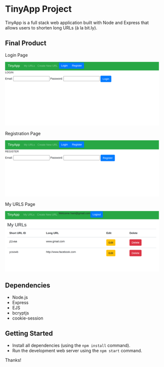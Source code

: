 # TinyApp Project

TinyApp is a full stack web application built with Node and Express that allows users to shorten long URLs (à la bit.ly).

## Final Product
Login Page

![Login page](https://github.com/hanisiddiqui/tinyapp/blob/master/docs/login.png)

Registration Page

![Registration page](https://github.com/hanisiddiqui/tinyapp/blob/master/docs/register.png)

My URLS Page

![My URLs Page](https://github.com/hanisiddiqui/tinyapp/blob/master/docs/myurls.png)

## Dependencies

- Node.js
- Express
- EJS
- bcryptjs
- cookie-session

## Getting Started

- Install all dependencies (using the `npm install` command).
- Run the development web server using the `npm start` command.

Thanks!